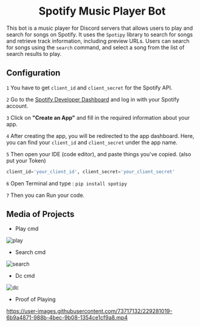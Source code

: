 <h1 align="center">Spotify Music Player Bot</h1>

This bot is a music player for Discord servers that allows users to play and search for songs on Spotify. It uses the `Spotipy` library to search for songs and retrieve track information, including preview URLs. Users can search for songs using the `search` command, and select a song from the list of search results to play. 

## Configuration 
`1` You have to get `client_id` and `client_secret` for the Spotify API. 

`2` Go to the [Spotify Developer Dashboard](https://developer.spotify.com/dashboard/getstarted) and log in with your Spotify account.

`3` Click on **"Create an App"** and fill in the required information about your app.

`4` After creating the app, you will be redirected to the app dashboard. Here, you can find your `client_id` and `client_secret` under the app name.

`5` Then open your IDE (code editor), and paste things you've copied. (also put your Token)

```py
client_id='your_client_id', client_secret='your_client_secret'
```

`6` Open Terminal and type : `pip install spotipy`

`7` Then you can Run your code.

## Media of Projects

* Play cmd

![play](https://user-images.githubusercontent.com/73717132/229281243-26cfc037-504f-45d8-ba7f-fee6f76cd2c9.png)

* Search cmd

![search](https://user-images.githubusercontent.com/73717132/229281255-069f941a-2ae7-485a-a744-d7699be8cd73.png)

* Dc cmd

![dc](https://user-images.githubusercontent.com/73717132/229281261-be4ad409-0b5e-4fba-b2dd-149022697afd.png)

* Proof of Playing

https://user-images.githubusercontent.com/73717132/229281019-6b9a4871-988b-4bec-9b08-1354ce1cf9a8.mp4

